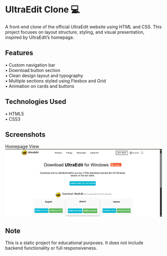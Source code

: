 # UltraEdit Clone 💻

A front-end clone of the official UltraEdit website using HTML and CSS. This project focuses on layout structure, styling, and visual presentation, inspired by UltraEdit’s homepage.

## Features

• Custom navigation bar  
• Download button section  
• Clean design layout and typography  
• Multiple sections styled using Flexbox and Grid  
• Animation on cards and buttons  

## Technologies Used

• HTML5  
• CSS3  

## Screenshots

Homepage View  
![Homepage](img/homepage.png)

## Note

This is a static project for educational purposes. It does not include backend functionality or full responsiveness.
